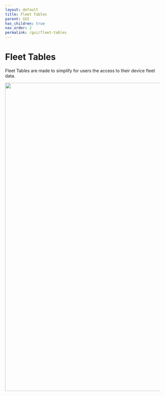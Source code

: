 ```yaml
---
layout: default
title: Fleet Tables
parent: GUI
has_children: true
nav_order: 2
permalink: /gui/fleet-tables
---
```




# Fleet Tables

Fleet Tables are made to simplify for users the access to their device fleet data.


<image src="/docs/images/screenshots/fleet-tables.png" width="1000"  class="img-border"/>